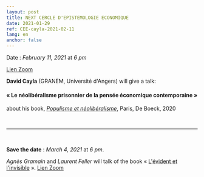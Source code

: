 ```yaml
---
layout: post
title: NEXT CERCLE D'EPISTEMOLOGIE ECONOMIQUE
date: 2021-01-29
ref: CEE-cayla-2021-02-11
lang: en
anchor: false
---
```


<i class="fas fa-table"></i> Date : _February 11, 2021_ at _6 pm_

<i class="fas fa-map-marked"></i> [Lien Zoom](https://zoom.univ-paris1.fr/j/95996963723?pwd=T1BDTllzTmp6R05xOWZ6RFpZWjBWUT09)

**David Cayla** (GRANEM, Université d'Angers) will give a talk:

#### « Le néolibéralisme prisonnier de la pensée économique contemporaine »

about his book,  [*Populisme et néolibéralisme*](https://www.deboecksuperieur.com/ouvrage/9782807328839-populisme-et-neoliberalisme), Paris, De Boeck, 2020

<!--more-->

<br>
<hr />
<br>

**Save the date** : _March 4, 2021_ at _6 pm_.

_Agnès Gramain_ and _Laurent Feller_ will talk of the book « [L'évident et l'invisible](http://www.editionsdelasorbonne.fr/en/livre/?GCOI=28405100304930) ». [Lien Zoom](https://zoom.univ-paris1.fr/j/92828270692?pwd=RjZOb3JvUWRBQiswWlFkc2Q0b0RQQT09)
